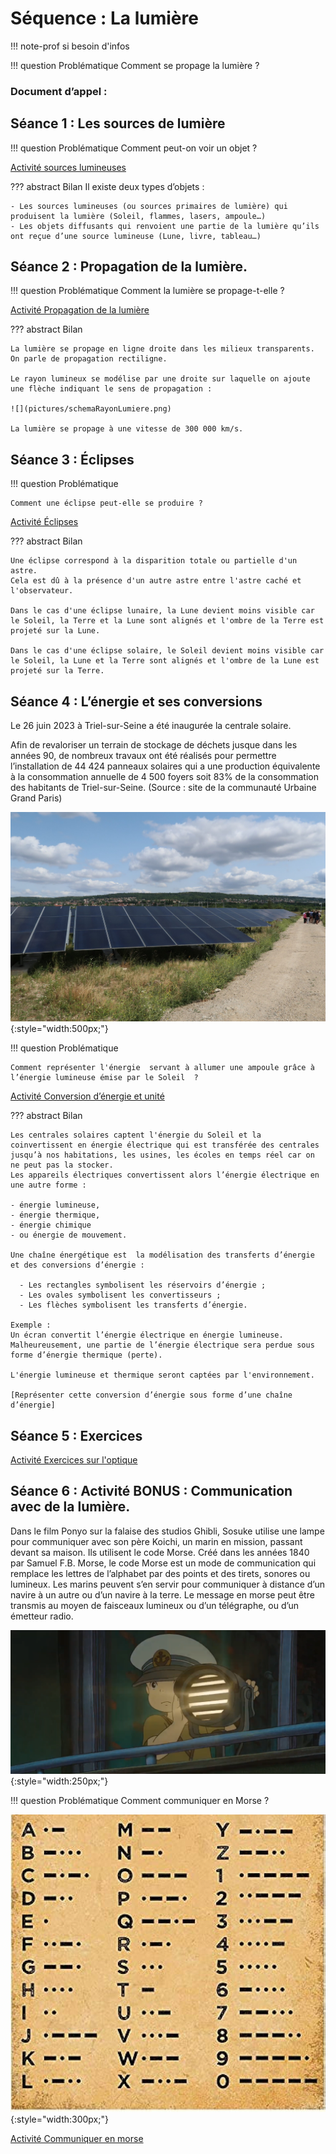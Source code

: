 # Séquence : La lumière

!!! note-prof
    si besoin d'infos


!!! question Problématique
    Comment se propage la lumière ?

    
### Document d’appel :



## Séance 1 : Les sources de lumière

!!! question Problématique
    Comment peut-on voir un objet ?

[Activité sources lumineuses](../sourcesLumineuses)




??? abstract Bilan
    Il existe deux types d’objets : 

    - Les sources lumineuses (ou sources primaires de lumière) qui produisent la lumière (Soleil, flammes, lasers, ampoule…)
    - Les objets diffusants qui renvoient une partie de la lumière qu’ils ont reçue d’une source lumineuse (Lune, livre, tableau…)




## Séance 2 : Propagation de la lumière.

!!! question Problématique
    Comment la lumière se propage-t-elle ?
    
[Activité Propagation de la lumière](../propagLumiere)


??? abstract Bilan

    La lumière se propage en ligne droite dans les milieux transparents. On parle de propagation rectiligne. 

    Le rayon lumineux se modélise par une droite sur laquelle on ajoute une flèche indiquant le sens de propagation : 
    
    ![](pictures/schemaRayonLumiere.png)

    La lumière se propage à une vitesse de 300 000 km/s.


<div style="page-break-after: always;"></div>

## Séance 3 : Éclipses

!!! question Problématique

    Comment une éclipse peut-elle se produire ?

[Activité Éclipses](../eclipse)



??? abstract Bilan

    Une éclipse correspond à la disparition totale ou partielle d'un astre.
    Cela est dû à la présence d'un autre astre entre l'astre caché et l'observateur.
    
    Dans le cas d'une éclipse lunaire, la Lune devient moins visible car le Soleil, la Terre et la Lune sont alignés et l'ombre de la Terre est projeté sur la Lune.
    
    Dans le cas d'une éclipse solaire, le Soleil devient moins visible car le Soleil, la Lune et la Terre sont alignés et l'ombre de la Lune est projeté sur la Terre.

## Séance 4 : L’énergie et ses conversions 

Le 26 juin 2023 à Triel-sur-Seine a été inaugurée la centrale solaire.


Afin de revaloriser un terrain de stockage de déchets jusque dans les années 90, de nombreux travaux ont été réalisés pour permettre l’installation de 44 424 panneaux solaires qui a une production équivalente à la consommation annuelle de 4 500 foyers soit 83% de la consommation des habitants de Triel-sur-Seine. (Source : site de la communauté Urbaine Grand Paris)

![](pictures/centraleSolaire.png){:style="width:500px;"}

!!! question Problématique

    Comment représenter l'énergie  servant à allumer une ampoule grâce à l’énergie lumineuse émise par le Soleil  ?

[Activité Conversion d’énergie et unité](../chaineEnergetique)




??? abstract Bilan

    Les centrales solaires captent l'énergie du Soleil et la coinvertissent en énergie électrique qui est transférée des centrales jusqu’à nos habitations, les usines, les écoles en temps réel car on ne peut pas la stocker. 
    Les appareils électriques convertissent alors l’énergie électrique en une autre forme : 
    
    - énergie lumineuse, 
    - énergie thermique, 
    - énergie chimique 
    - ou énergie de mouvement. 
    
    Une chaîne énergétique est  la modélisation des transferts d’énergie et des conversions d’énergie : 

      - Les rectangles symbolisent les réservoirs d’énergie ;
      - Les ovales symbolisent les convertisseurs ;
      - Les flèches symbolisent les transferts d’énergie.

    Exemple :
    Un écran convertit l’énergie électrique en énergie lumineuse. Malheureusement, une partie de l’énergie électrique sera perdue sous forme d’énergie thermique (perte). 

    L'énergie lumineuse et thermique seront captées par l'environnement.

    [Représenter cette conversion d’énergie sous forme d’une chaîne d’énergie]
    



   

## Séance 5 : Exercices

[Activité Exercices sur l'optique](../exercicesOptique)


## Séance 6 : Activité BONUS : Communication avec de la lumière.

Dans le film Ponyo sur la falaise des studios Ghibli, Sosuke utilise une lampe pour communiquer avec son père Koichi, un marin en mission, passant devant sa maison. Ils utilisent le code Morse. 
Créé dans les années 1840 par Samuel F.B. Morse, le code Morse est un mode de communication qui remplace les lettres de l’alphabet par des points et des tirets, sonores ou lumineux. Les marins peuvent s’en servir pour communiquer à distance d’un navire à un autre ou d’un navire à la terre. Le message en morse peut être transmis au moyen de faisceaux lumineux ou d’un télégraphe, ou d’un émetteur radio.

![](pictures/ponyo.png){:style="width:250px;"}

!!! question Problématique
    Comment communiquer en Morse ?

![](pictures/codeMorse.png){:style="width:300px;"}

[Activité Communiquer en morse](../morse)